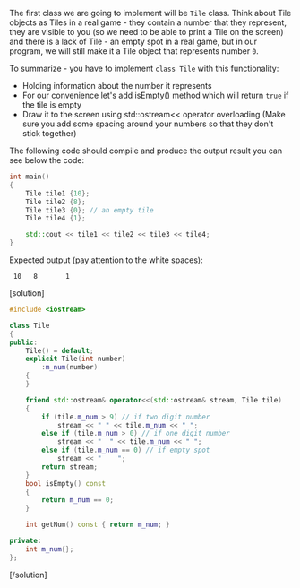 The first class we are going to implement will be `Tile` class. Think about Tile objects as Tiles in a real game - they contain a number that they represent, they are visible to you (so we need to be able to print a Tile on the screen) and there is a lack of Tile - an empty spot in a real game, but in our program, we will still make it a Tile object that represents number `0`.

To summarize - you have to implement `class Tile` with this functionality:
* Holding information about the number it represents
* For our convenience let's add isEmpty() method which will return `true` if the tile is empty
* Draw it to the screen using std::ostream<< operator overloading (Make sure you add some spacing around your numbers so that they don't stick together)

The following code should compile and produce the output result you can see below the code:
```cpp
int main()
{
    Tile tile1 {10};
    Tile tile2 {8};
    Tile tile3 {0}; // an empty tile
    Tile tile4 {1};

    std::cout << tile1 << tile2 << tile3 << tile4;
}
```

Expected output (pay attention to the white spaces):
```text
 10   8       1 
```


[solution]

```cpp
#include <iostream>

class Tile
{
public:
    Tile() = default;
    explicit Tile(int number)
        :m_num(number)
    {
    }

    friend std::ostream& operator<<(std::ostream& stream, Tile tile)
    {
        if (tile.m_num > 9) // if two digit number
            stream << " " << tile.m_num << " ";
        else if (tile.m_num > 0) // if one digit number
            stream << "  " << tile.m_num << " ";
        else if (tile.m_num == 0) // if empty spot
            stream << "    ";
        return stream;
    }
    bool isEmpty() const
    {
        return m_num == 0;
    }

    int getNum() const { return m_num; }

private:
    int m_num{};
};
```
[/solution]
